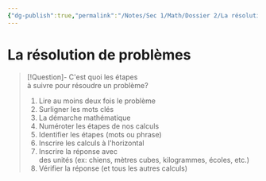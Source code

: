 ```yaml
---
{"dg-publish":true,"permalink":"/Notes/Sec 1/Math/Dossier 2/La résolution de problèmes/"}
---
```


# La résolution de problèmes

>[!Question]- C'est quoi les étapes à suivre pour résoudre un problème?
>1. Lire au moins deux fois le problème
>2. Surligner les mots clés
>3. La démarche mathématique
>	1. Numéroter les étapes de nos calculs
>	2. Identifier les étapes (mots ou phrase)
>	3. Inscrire les calculs à l'horizontal
>4. Inscrire la réponse avec des unités (ex: chiens, mètres cubes, kilogrammes, écoles, etc.)
>5. Vérifier la réponse (et tous les autres calculs)

